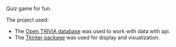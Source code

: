 Quiz game for fun. 

The project used:
* The [Open TRIVIA database](https://opentdb.com/api_config.php) was used to work with data with api.
* The [Tkinter package](https://docs.python.org/3/library/tkinter.html) was used for display and visualization.
